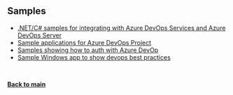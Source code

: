 

<a id="top" />
<a id="samples" />

<br/>
  
## Samples

* [.NET/C# samples for integrating with Azure DevOps Services and Azure DevOps Server](https://github.com/microsoft/azure-devops-dotnet-samples)
* [Sample applications for Azure DevOps Project](https://github.com/microsoft/devops-project-samples)
* [Samples showing how to auth with Azure DevOp](https://github.com/microsoft/azure-devops-auth-samples)
* [Sample Windows app to show devops best practices](https://github.com/microsoft/devops-for-windows-apps)
 

<br/>

[**Back to main**](./README.md)

<br/>


